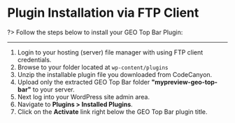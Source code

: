 # Plugin Installation via FTP Client

?> Follow the steps below to install your GEO Top Bar Plugin:

<hr/>

1. Login to your hosting (server) file manager with using FTP client credentials.
2. Browse to your folder located at ```wp-content/plugins```
3. Unzip the installable plugin file you downloaded from CodeCanyon.
4. Upload only the extracted GEO Top Bar folder **"mypreview-geo-top-bar"** to your server.
5. Next log into your WordPress site admin area.
6. Navigate to **Plugins > Installed Plugins**.
7. Click on the **Activate** link right below the GEO Top Bar plugin title.
